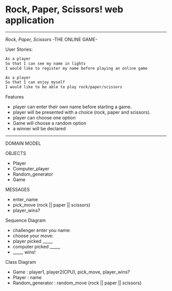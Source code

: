 # Rock, Paper, Scissors! web application
----
 _Rock, Paper, Scissors_
 -THE ONLINE GAME-

 User Stories:
```sh
As a player
So that I can see my name in lights
I would like to register my name before playing an online game

As a player
So that I can enjoy myself
I would like to be able to play rock/paper/scissors
```

Features
- player can enter their own name before starting a game.
- player will be presented with a choice (rock, paper and scissors).
- player can choose one option
- Game will choose a random option
- a winner will be declared
----
DOMAIN MODEL

OBJECTS
- Player
- Computer_player
- Random_generator
- Game

MESSAGES
- enter_name
- pick_move (rock || paper || scissors)
- player_wins?

Sequence Diagram
- challenger enter you name:
- choose your move:
- player picked _____
- computer picked _____
- _____ wins!

Class Diagram
- Game : player1, player2(CPU), pick_move, player_wins?
- Player : name
- Random_generator : random_move (rock || paper || scissors)
